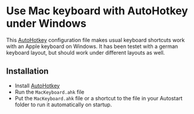 Use Mac keyboard with AutoHotkey under Windows
==============================================

This [AutoHotkey](https://www.autohotkey.com/) configuration file makes usual keyboard shortcuts work with an Apple keyboard on Windows. It has been testet with a german keyboard layout, but should work under different layouts as well.

Installation
------------

- Install [AutoHotkey](https://www.autohotkey.com/) 
- Run the `MacKeyboard.ahk` file
- Put the `MacKeyboard.ahk` file or a shortcut to the file in your Autostart folder to run it automatically on startup.